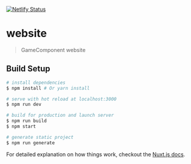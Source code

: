 [![Netlify Status](https://api.netlify.com/api/v1/badges/389daed3-a36e-40a3-b294-2c2a3f575b21/deploy-status)](https://app.netlify.com/sites/gamecomponent/deploys)

# website

> GameComponent website

## Build Setup

``` bash
# install dependencies
$ npm install # Or yarn install

# serve with hot reload at localhost:3000
$ npm run dev

# build for production and launch server
$ npm run build
$ npm start

# generate static project
$ npm run generate
```

For detailed explanation on how things work, checkout the [Nuxt.js docs](https://github.com/nuxt/nuxt.js).
